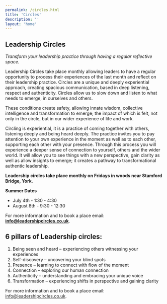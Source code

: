 ```yaml
---
permalink: /circles.html
title: 'Circles'
description: ''
layout: 'home'
---
```


<article class="full | wrapper cover-image cover-image-mountain-mist">
  <div class="section__inner region">
    <h1>Leadership Circles</h1>
    <p>
      <em>Transform your leadership practice through having a regular reflective space.</em>
    </p>
    <p>
      Leadership Circles take place monthly allowing leaders to have a regular opportunity to
      process their experiences of the last month and reflect on their leadership practice.
      Circles are a unique and deeply experiential approach, creating spacious communication,
      based in deep listening, respect and authenticity. Circles allow us to slow down and listen to
      what needs to emerge, in ourselves and others.
    </p>
    <p>
      These conditions create safety, allowing innate wisdom, collective intelligence and
      transformation to emerge; the impact of which is felt, not only in the circle, but in our wider
      experience of life and work.
    </p>
    <p>
      Circling is experiential, it is a practice of coming together with others, listening deeply and
      being heard deeply. The practice invites you to pay attention to your own experience in the
      moment as well as to each other, supporting each other with your presence. Through this
      process you will experience a deeper sense of connection to yourself, others and the wider
      world. It will allow you to see things with a new perspective, gain clarity as well as allow
      insights to emerge; it creates a pathway to transformational authentic leadership.
    </p>
    <p>
      <strong>Leadership circles take place monthly on Fridays in woods near Stamford Bridge, York</strong>.
    </p>
    <p><strong>Summer Dates</strong></p>
    <p>
      <ul>
        <li>July 4th - 1:30 - 4:30</li>
        <li>August 8th - 9:30 - 12:30</li>
      </ul>
    </p>
    <p>
      For more information and to book a place email: <strong><a href="mailto:info@leadershipcircles.co.uk">info@leadershipcircles.co.uk</a></strong>.
    </p>
  </div>
</article>

## 6 pillars of Leadership circles:

1. Being seen and heard – experiencing others witnessing your experiences
2. Self-discovery – uncovering your blind spots
3. Presence – learning to connect with flow of the moment
4. Connection – exploring our human connection
5. Authenticity – understanding and embracing your unique voice
6. Transformation – experiencing shifts in perspective and gaining clarity

For more information and to book a place email: <a href="mailto:info@leadershipcircles.co.uk">info@leadershipcircles.co.uk</a>.
